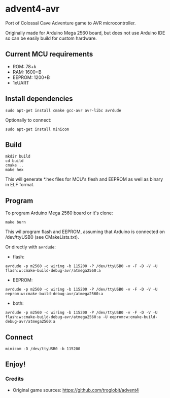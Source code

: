 # advent4-avr

Port of Colossal Cave Adventure game to AVR microcontroller.

Originally made for Arduino Mega 2560 board, but does not use Arduino IDE so can be easily build for custom hardware.

## Current MCU requirements
* ROM: 78+k
* RAM: 1600+B
* EEPROM: 1200+B
* 1xUART

## Install dependencies

```shell
sudo apt-get install cmake gcc-avr avr-libc avrdude
```

Optionally to connect:
```shell
sudo apt-get install minicom
```

## Build

```shell
mkdir build
cd build
cmake ..
make hex
```

This will generate *.hex files for MCU's flesh and EEPROM as well as binary in ELF format. 

## Program

To program Arduino Mega 2560 board or it's clone:
```shell
make burn
```
This wil program flash and EEPROM, assuming that Arduino is connected on /dev/ttyUSB0 (see CMakeLists.txt).

Or directly with `avrdude`:

* flash:
```shell
avrdude -p m2560 -c wiring -b 115200 -P /dev/ttyUSB0 -v -F -D -V -U flash:w:cmake-build-debug-avr/atmega2560:a
```

* EEPROM:
```shell
avrdude -p m2560 -c wiring -b 115200 -P /dev/ttyUSB0 -v -F -D -V -U eeprom:w:cmake-build-debug-avr/atmega2560:a
```

* both:
```shell
avrdude -p m2560 -c wiring -b 115200 -P /dev/ttyUSB0 -v -F -D -V -U flash:w:cmake-build-debug-avr/atmega2560:a -U eeprom:w:cmake-build-debug-avr/atmega2560:a
```

## Connect
```shell
minicom -D /dev/ttyUSB0 -b 115200
```

## Enjoy!

### Credits
* Original game sources: https://github.com/troglobit/advent4
